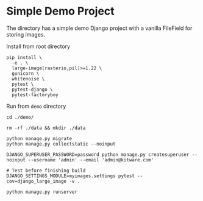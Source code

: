 # Simple Demo Project

The directory has a simple demo Django project with a vanilla FileField
for storing images.

Install from root directory
```
pip install \
  -e . \
  large-image[rasterio,pil]>=1.22 \
  gunicorn \
  whitenoise \
  pytest \
  pytest-django \
  pytest-factoryboy
```

Run from `demo` directory
```
cd ./demo/

rm -rf ./data && mkdir ./data

python manage.py migrate
python manage.py collectstatic --noinput

DJANGO_SUPERUSER_PASSWORD=password python manage.py createsuperuser --noinput --username 'admin' --email 'admin@kitware.com'

# Test before finishing build
DJANGO_SETTINGS_MODULE=myimages.settings pytest --cov=django_large_image -v .

python manage.py runserver
```
